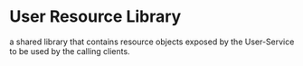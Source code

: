 # User Resource Library

a shared library that contains resource objects exposed by the User-Service to be used by the calling clients.
